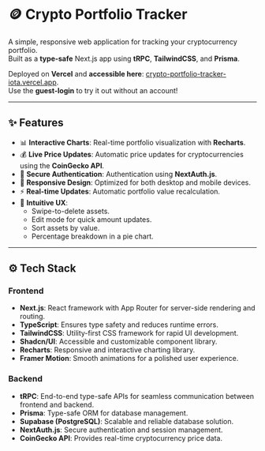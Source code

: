 # 🪙 Crypto Portfolio Tracker

A simple, responsive web application for tracking your cryptocurrency portfolio.   
Built as a **type-safe** Next.js app using **tRPC**, **TailwindCSS**, and **Prisma**.


Deployed on **Vercel** and **accessible here**: [crypto-portfolio-tracker-iota.vercel.app](https://crypto-portfolio-tracker-iota.vercel.app).  
Use the **guest-login** to try it out without an account!

---

## ✨ Features

- 📊 **Interactive Charts**: Real-time portfolio visualization with **Recharts**.
- 💰 **Live Price Updates**: Automatic price updates for cryptocurrencies using the **CoinGecko API**.
- 🔐 **Secure Authentication**: Authentication using **NextAuth.js**.
- 📱 **Responsive Design**: Optimized for both desktop and mobile devices.
- ⚡ **Real-time Updates**: Automatic portfolio value recalculation.
- 🎯 **Intuitive UX**:
  - Swipe-to-delete assets.
  - Edit mode for quick amount updates.
  - Sort assets by value.
  - Percentage breakdown in a pie chart.

---

## ⚙️ Tech Stack

### Frontend
- **Next.js**: React framework with App Router for server-side rendering and routing.
- **TypeScript**: Ensures type safety and reduces runtime errors.
- **TailwindCSS**: Utility-first CSS framework for rapid UI development.
- **Shadcn/UI**: Accessible and customizable component library.
- **Recharts**: Responsive and interactive charting library.
- **Framer Motion**: Smooth animations for a polished user experience.

### Backend
- **tRPC**: End-to-end type-safe APIs for seamless communication between frontend and backend.
- **Prisma**: Type-safe ORM for database management.
- **Supabase (PostgreSQL)**: Scalable and reliable database solution.
- **NextAuth.js**: Secure authentication and session management.
- **CoinGecko API**: Provides real-time cryptocurrency price data.